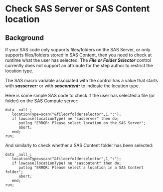 # Check SAS Server or SAS Content location

## Background

If your SAS code only supports files/folders on the SAS Server, or only supports files/folders stored in SAS Content, then you
need to check at runtime what the user has selected. The ***File or Folder Selector*** control currently does not support an attribute
for the step author to restrict the location type.

The SAS macro variable associated with the control has a value that starts with ***sasserver:*** or with ***sascontent:*** to indicate
the location type. 

Here is some simple SAS code to check if the user has selected a file (or folder) on the SAS Compute server:
```
data _null_;
   locationType=scan("&fileorfolderselector",1,":");
   if lowcase(locationType) ne "sasserver" then do;
      putlog "ERROR: Please select location on the SAS Server";
      abort;
   end;
run;
```

And similarly to check whether a SAS Content folder has been selected:
```
data _null_;
   locationType=scan("&fileorfolderselector",1,":");
   if lowcase(locationType) ne "sascontent" then do;
      putlog "ERROR: Please select a location in a SAS Content folder";
      abort;
   end;
run;
```